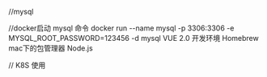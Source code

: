 //mysql

//docker启动 mysql 命令 
docker run --name mysql -p 3306:3306 -e MYSQL_ROOT_PASSWORD=123456 -d mysql
VUE 2.0 开发环境
Homebrew   mac下的包管理器
Node.js 

// K8S 使用








